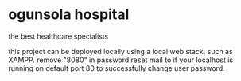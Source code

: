 # ogunsola hospital
the best healthcare specialists


this project can be deployed locally using a local web stack, such as XAMPP.
remove "8080" in password reset mail to if your localhost is running on default port 80 to successfully change user password.